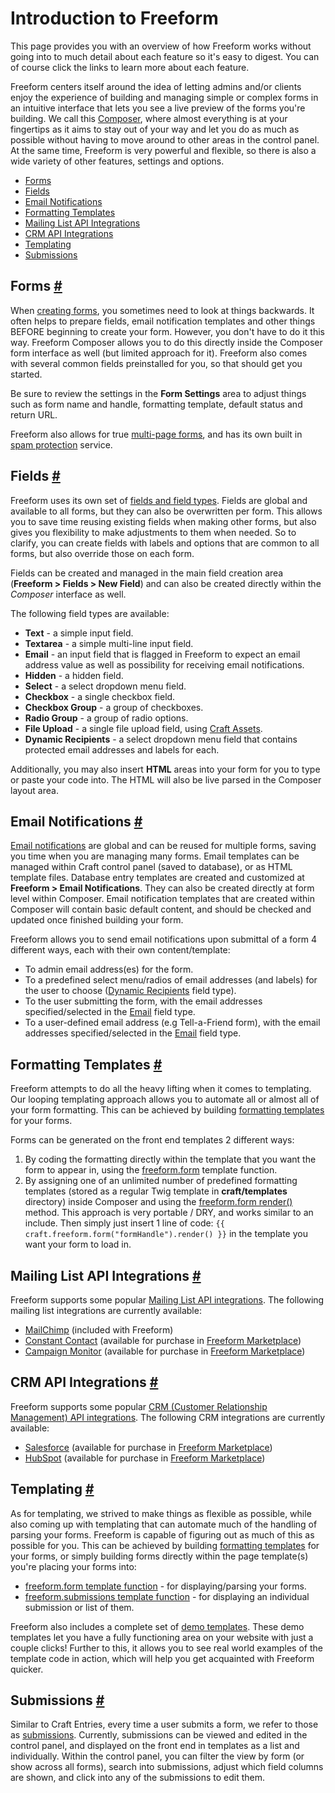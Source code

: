# Introduction to Freeform

This page provides you with an overview of how Freeform works without going into to much detail about each feature so it's easy to digest. You can of course click the links to learn more about each feature.

Freeform centers itself around the idea of letting admins and/or clients enjoy the experience of building and managing simple or complex forms in an intuitive interface that lets you see a live preview of the forms you're building. We call this [Composer](forms-composer.md), where almost everything is at your fingertips as it aims to stay out of your way and let you do as much as possible without having to move around to other areas in the control panel. At the same time, Freeform is very powerful and flexible, so there is also a wide variety of other features, settings and options.


* [Forms](#forms)
* [Fields](#fields)
* [Email Notifications](#email-notifications)
* [Formatting Templates](#formatting-templates)
* [Mailing List API Integrations](#mailing-list-integrations)
* [CRM API Integrations](#crm-integrations)
* [Templating](#templating)
* [Submissions](#submissions)


## Forms <a href="#forms" id="forms" class="docs-anchor">#</a>

When [creating forms](forms-composer.md), you sometimes need to look at things backwards. It often helps to prepare fields, email notification templates and other things BEFORE beginning to create your form. However, you don't have to do it this way. Freeform Composer allows you to do this directly inside the Composer form interface as well (but limited approach for it). Freeform also comes with several common fields preinstalled for you, so that should get you started.

Be sure to review the settings in the **Form Settings** area to adjust things such as form name and handle, formatting template, default status and return URL.

Freeform also allows for true [multi-page forms](multi-page-forms.md), and has its own built in [spam protection](spam-protection.md) service.


## Fields <a href="#fields" id="fields" class="docs-anchor">#</a>

Freeform uses its own set of [fields and field types](fields-field-types.md). Fields are global and available to all forms, but they can also be overwritten per form. This allows you to save time reusing existing fields when making other forms, but also gives you flexibility to make adjustments to them when needed. So to clarify, you can create fields with labels and options that are common to all forms, but also override those on each form.

Fields can be created and managed in the main field creation area (**Freeform > Fields > New Field**) and can also be created directly within the *Composer* interface as well.

The following field types are available:

* **Text** - a simple input field.
* **Textarea** - a simple multi-line input field.
* **Email** - an input field that is flagged in Freeform to expect an email address value as well as possibility for receiving email notifications.
* **Hidden** - a hidden field.
* **Select** - a select dropdown menu field.
* **Checkbox** - a single checkbox field.
* **Checkbox Group** - a group of checkboxes.
* **Radio Group** - a group of radio options.
* **File Upload** - a single file upload field, using [Craft Assets](https://craftcms.com/docs/assets).
* **Dynamic Recipients** - a select dropdown menu field that contains protected email addresses and labels for each.

Additionally, you may also insert **HTML** areas into your form for you to type or paste your code into. The HTML will also be live parsed in the Composer layout area.


## Email Notifications <a href="#email-notifications" id="email-notifications" class="docs-anchor">#</a>

[Email notifications](email-notifications.md) are global and can be reused for multiple forms, saving you time when you are managing many forms. Email templates can be managed within Craft control panel (saved to database), or as HTML template files. Database entry templates are created and customized at **Freeform > Email Notifications**. They can also be created directly at form level within Composer. Email notification templates that are created within Composer will contain basic default content, and should be checked and updated once finished building your form.

Freeform allows you to send email notifications upon submittal of a form 4 different ways, each with their own content/template:

* To admin email address(es) for the form.
* To a predefined select menu/radios of email addresses (and labels) for the user to choose ([Dynamic Recipients](fields-field-types.md#fields-dynamic-recipients) field type).
* To the user submitting the form, with the email addresses specified/selected in the [Email](fields-field-types.md#fields-email) field type.
* To a user-defined email address (e.g Tell-a-Friend form), with the email addresses specified/selected in the [Email](fields-field-types.md#fields-email) field type.


## Formatting Templates <a href="#formatting-templates" id="formatting-templates" class="docs-anchor">#</a>

Freeform attempts to do all the heavy lifting when it comes to templating. Our looping templating approach allows you to automate all or almost all of your form formatting. This can be achieved by building [formatting templates](formatting-templates.md) for your forms.

Forms can be generated on the front end templates 2 different ways:

1. By coding the formatting directly within the template that you want the form to appear in, using the [freeform.form](freeform.form.md) template function.
2. By assigning one of an unlimited number of predefined formatting templates (stored as a regular Twig template in **craft/templates** directory) inside Composer and using the [freeform.form render()](freeform.form.md#render) method. This approach is very portable / DRY, and works similar to an include. Then simply just insert 1 line of code: `{{ craft.freeform.form("formHandle").render() }}` in the template you want your form to load in.


## Mailing List API Integrations <a href="#mailing-list-integrations" id="mailing-list-integrations" class="docs-anchor">#</a>

Freeform supports some popular [Mailing List API integrations](mailing-list-integrations.md). The following mailing list integrations are currently available:

* [MailChimp](mailing-list-api-mailchimp.md) (included with Freeform)
* [Constant Contact](mailing-list-api-constant-contact.md) (available for purchase in [Freeform Marketplace](https://solspace.com/craft/freeform/marketplace/mailinglist))
* [Campaign Monitor](mailing-list-api-campaign-monitor.md) (available for purchase in [Freeform Marketplace](https://solspace.com/craft/freeform/marketplace/mailinglist))


## CRM API Integrations <a href="#crm-integrations" id="crm-integrations" class="docs-anchor">#</a>

Freeform supports some popular [CRM (Customer Relationship Management) API integrations](crm-integrations.md). The following CRM integrations are currently available:

* [Salesforce](crm-api-salesforce.md) (available for purchase in [Freeform Marketplace](https://solspace.com/craft/freeform/marketplace/crm))
* [HubSpot](crm-api-hubspot.md) (available for purchase in [Freeform Marketplace](https://solspace.com/craft/freeform/marketplace/crm))


## Templating <a href="#templating" id="templating" class="docs-anchor">#</a>

As for templating, we strived to make things as flexible as possible, while also coming up with templating that can automate much of the handling of parsing your forms. Freeform is capable of figuring out as much of this as possible for you. This can be achieved by building [formatting templates](formatting-templates.md) for your forms, or simply building forms directly within the page template(s) you're placing your forms into:

* [freeform.form template function](freeform.form.md) - for displaying/parsing your forms.
* [freeform.submissions template function](freeform.submissions.md) - for displaying an individual submission or list of them.

Freeform also includes a complete set of [demo templates](demo-templates.md). These demo templates let you have a fully functioning area on your website with just a couple clicks! Further to this, it allows you to see real world examples of the template code in action, which will help you get acquainted with Freeform quicker.


## Submissions <a href="#submissions" id="submissions" class="docs-anchor">#</a>

Similar to Craft Entries, every time a user submits a form, we refer to those as [submissions](submissions.md). Currently, submissions can be viewed and edited in the control panel, and displayed on the front end in templates as a list and individually. Within the control panel, you can filter the view by form (or show across all forms), search into submissions, adjust which field columns are shown, and click into any of the submissions to edit them.
